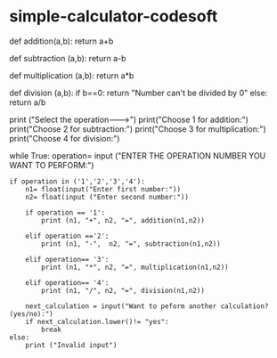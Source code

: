 # simple-calculator-codesoft

def addition(a,b):
    return a+b

def subtraction (a,b):
    return a-b

def multiplication (a,b):
    return a*b

def division (a,b):
    if b==0:
        return "Number can't be divided by 0"
    else:
        return a/b
    
print ("Select the operation--->")
print("Choose 1 for addition:")
print("Choose 2 for subtraction:")
print("Choose 3 for multiplication:")
print("Choose 4 for division:")

while True:
    operation= input ("ENTER THE OPERATION NUMBER YOU WANT TO PERFORM:")

    if operation in ('1','2','3','4'):
        n1= float(input("Enter first number:"))
        n2= float(input ("Enter second number:"))

        if operation == '1':
            print (n1, "+", n2, "=", addition(n1,n2))

        elif operation =='2':
            print (n1, "-",  n2, "=", subtraction(n1,n2))

        elif operation== '3':
            print (n1, "*", n2, "=", multiplication(n1,n2))

        elif operation== '4':
            print (n1, "/", n2, "=", division(n1,n2))

        next_calculation = input("Want to peform another calculation? (yes/no):")
        if next_calculation.lower()!= "yes":
            break
    else:
        print ("Invalid input")
